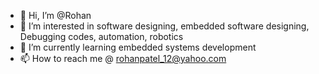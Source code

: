 - 👋 Hi, I’m @Rohan
- 👀 I’m interested in software designing, embedded software designing, Debugging codes, automation, robotics
- 🌱 I’m currently learning embedded systems development
- 📫 How to reach me @ rohanpatel_12@yahoo.com 

<!---
Rohan4P/Rohan4P is a ✨ special ✨ repository because its `README.md` (this file) appears on your GitHub profile.
You can click the Preview link to take a look at your changes.
--->
